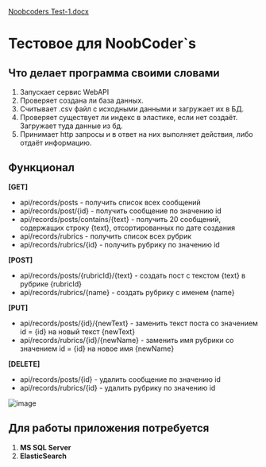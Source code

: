 [Noobcoders Test-1.docx](https://github.com/a1right/NoobCoders.WebAPI/files/10127358/Noobcoders.Test-1.docx)



# Тестовое для NoobCoder`s

## Что делает программа своими словами

1. Запускает сервис WebAPI
2. Проверяет создана ли база данных.
3. Считывает .csv файл с исходными данными и загружает их в БД.
4. Проверяет существует ли индекс в эластике, если нет создаёт. Загружает туда данные из бд.
5. Принимает http запросы и в ответ на них выполняет действия, либо отдаёт информацию.



## Функционал

**[GET]**
  * api/records/posts                   - получить список всех сообщений
  * api/records/post/{id}               - получить сообщение по значению id
  * api/records/posts/contains/{text}   - получить 20 сообщений, содержащих строку {text}, отсортированных по дате создания
  * api/records/rubrics                 - получить список всех рубрик
  * api/records/rubrics/{id}            - получить рубрику по значению id  

**[POST]**
  * api/records/posts/{rubricId}/{text} - создать пост с текстом {text} в рубрике {rubricId}
  * api/records/rubrics/{name}          - создать рубрику с именем {name}
  
  **[PUT]**
  * api/records/posts/{id}/{newText}    - заменить текст поста со значением id = {id} на новый текст {newText}
  * api/records/rubrics/{id}/{newName}  - заменить имя рубрики со значением id = {id} на новое имя {newName}
  
  **[DELETE]**
  + api/records/posts/{id}              - удалить сообщение по значению id
  + api/records/rubrics/{id}            - удалить рубрику по значению id
  
  ![image](https://user-images.githubusercontent.com/24682568/205504982-b19994bf-bd74-4473-8bca-1370a185abab.png)

  
## Для работы приложения потребуется

  1. **MS SQL Server**
  2. **ElasticSearch**


